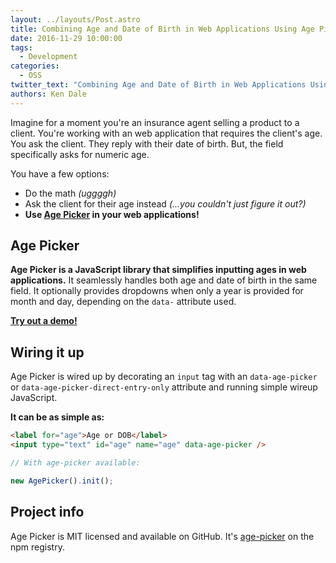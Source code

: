 ```yaml
---
layout: ../layouts/Post.astro
title: Combining Age and Date of Birth in Web Applications Using Age Picker
date: 2016-11-29 10:00:00
tags:
  - Development
categories:
  - OSS
twitter_text: "Combining Age and Date of Birth in Web Applications Using Age Picker #javascript #ui #ux"
authors: Ken Dale
---
```


Imagine for a moment you're an insurance agent selling a product to a client. You're working with an web application that requires the client's age. You ask the client. They reply with their date of birth. But, the field specifically asks for numeric age.

You have a few options:

- Do the math *(uggggh)*
- Ask the client for their age instead *(...you couldn't just figure it out?)*
- **Use [Age Picker](https://github.com/ritterim/age-picker) in your web applications!**

## Age Picker

**Age Picker is a JavaScript library that simplifies inputting ages in web applications.** It seamlessly handles both age and date of birth in the same field. It optionally provides dropdowns when only a year is provided for month and day, depending on the `data-` attribute used.

**[Try out a demo!](https://ritterim.github.io/age-picker)**

## Wiring it up

Age Picker is wired up by decorating an `input` tag with an `data-age-picker` or `data-age-picker-direct-entry-only` attribute and running simple wireup JavaScript.

**It can be as simple as:**

```html
<label for="age">Age or DOB</label>
<input type="text" id="age" name="age" data-age-picker />
```

```javascript
// With age-picker available:

new AgePicker().init();
```

## Project info

Age Picker is MIT licensed and available on GitHub. It's [age-picker](https://www.npmjs.com/package/age-picker) on the npm registry.

